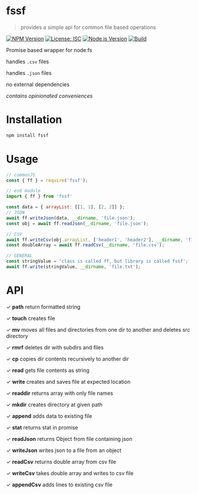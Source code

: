 # fssf

> provides a simple api for common file based operations

[![NPM Version][npm-image]][npm-url]
[![License: ISC][license-img]](LICENSE)
[![Node.js Version][node-version-image]][node-version-url]
[![Build][github-wf]][build-url]


Promise based wrapper for node:fs

handles ```.csv``` files

handles ```.json``` files

no external dependencies

*contains opinionated conveniences*

# Installation

```sh
npm install fssf
```

# Usage


```js
// commonJS
const { ff } = require('fssf');
```
```js
// es6 module
import { ff } from 'fssf'
```
```js
const data = { arrayList: [[1, 1], [2, 2]] };
// JSON
await ff.writeJson(data, __dirname, 'file.json');
const obj = await ff.readJson(__dirname, 'file.json');

// CSV
await ff.writeCsv(obj.arrayList, ['header1', 'header2'], __dirname, 'file.csv');
const doubleArray = await ff.readCsv(__dirname, 'file.csv');

// GENERAL
const stringValue = 'class is called ff, but library is called fssf';
await ff.write(stringValue, __dirname, 'file.txt');
```

# API

✓ **path** return formatted string

✓ **touch** creates file

✓ **mv** moves all files and directories from one dir to another and deletes src directory

✓ **rmrf** deletes dir with subdirs and files

✓ **cp** copies dir contents recursively to another dir

✓ **read** gets file contents as string

✓ **write** creates and saves file at expected location

✓ **readdir** returns array with only file names

✓ **mkdir** creates directory at given path

✓ **append** adds data to existing file

✓ **stat** returns stat in promise

✓ **readJson** returns Object from file containing json

✓ **writeJson** writes json to a file from an object

✓ **readCsv** returns double array from csv file

✓ **writeCsv** takes double array and writes to csv file

✓ **appendCsv** adds lines to existing csv file


[npm-image]: https://img.shields.io/npm/v/fssf.svg?style=flat-square
[npm-url]: https://www.npmjs.com/package/fssf
[node-version-image]: https://img.shields.io/node/v/fssf.svg?style=flat-square
[node-version-url]: https://nodejs.org/en/
[license-img]: https://img.shields.io/badge/License-ISC-green.svg?style=flat-square
[github-wf]: https://img.shields.io/github/workflow/status/adotland/fssf/shipit.svg?style=flat-square
[build-url]: https://github.com/adotland/fssf/actions
